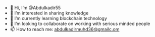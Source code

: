 - 👋 Hi, I’m @Abdulkadir55
- 👀 I’m interested in sharing knowledge
- 🌱 I’m currently learning blockchain technology
- 💞️ I’m looking to collaborate on working with serious minded people
- 📫 How to reach me: abdulkadirmuhd36@gmailc.om

<!---
Abdulkadir55/Abdulkadir55 is a ✨ special ✨ repository because its `README.md` (this file) appears on your GitHub profile.
You can click the Preview link to take a look at your changes.
--->
